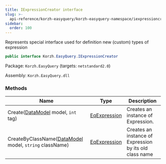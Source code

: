 ```yaml
---
title: IExpressionCreator interface
slug: >-
  api-reference/korzh-easyquery/korzh-easyquery-namespace/iexpressioncreator-interface
sidebar:
  order: 100
---
```


Represents special interface used for definition new (custom) types of expression
```csharp
public interface Korzh.EasyQuery.IExpressionCreator

```
Package: `Korzh.EasyQuery` (targets: `netstandard2.0`)

Assembly: `Korzh.EasyQuery.dll`

### Methods

| Name | Type | Description | 
| --- | --- | --- | 
| Create([DataModel](/easyquery/docs/api-reference/korzh-easyquery/korzh-easyquery-namespace/datamodel-class) model, `int` tag) | [EqExpression](/easyquery/docs/api-reference/korzh-easyquery/korzh-easyquery-namespace/eqexpression-class) | Creates an instance of Expression. | 
| CreateByClassName([DataModel](/easyquery/docs/api-reference/korzh-easyquery/korzh-easyquery-namespace/datamodel-class) model, `string` className) | [EqExpression](/easyquery/docs/api-reference/korzh-easyquery/korzh-easyquery-namespace/eqexpression-class) | Creates an instance of Expression by its old class name |
